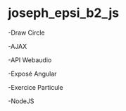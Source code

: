 # joseph_epsi_b2_js

-Draw Circle 

-AJAX

-API Webaudio

-Exposé Angular

-Exercice Particule

-NodeJS

